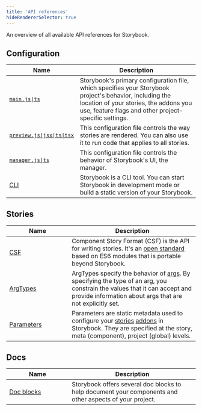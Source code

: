 ```yaml
---
title: 'API references'
hideRendererSelector: true
---
```


<!--
  We intentionally do not use markdown tables here because the required formatting (one row per line)
  makes it very difficult to read, particularly when comparing changes.
  Also, using HTML directly allows us to apply a consistent width to the first column.
  However, this means the links won't work when viewing in GitHub. :(
-->

An overview of all available API references for Storybook.

## Configuration

<table>
  <thead>
    <tr>
      <th scope="col" width="33%">Name</th>
      <th scope="col">Description</th>
    </tr>
  </thead>
  <tbody>
    <tr>
      <td><a href="../api/main-config"><code>main.js|ts</code></a></td>
      <td>
        Storybook's primary configuration file, which specifies your Storybook project's behavior,
        including the location of your stories, the addons you use, feature flags and other
        project-specific settings.
      </td>
    </tr>
    <tr>
      <td><a href="../configure/#configure-story-rendering"><code>preview.js|jsx|ts|tsx</code></a></td>
      <td>
        This configuration file controls the way stories are rendered. You can also use it to run
        code that applies to all stories.
      </td>
    </tr>
    <tr>
      <td><a href="../configure/#configure-storybooks-ui"><code>manager.js|ts</code></a></td>
      <td>
        This configuration file controls the behavior of Storybook's UI, the manager.
      </td>
    </tr>
    <tr>
      <td><a href="../api/cli-options">CLI</a></td>
      <td>
        Storybook is a CLI tool. You can start Storybook in development mode or build a static
        version of your Storybook.
      </td>
    </tr>
  </tbody>
</table>

## Stories

<table>
  <thead>
    <tr>
      <th scope="col" width="33%">Name</th>
      <th scope="col">Description</th>
    </tr>
  </thead>
  <tbody>
    <tr>
      <td><a href="../api/csf">CSF</a></td>
      <td>
        Component Story Format (CSF) is the API for writing stories. It's an 
        <a href="https://github.com/ComponentDriven/csf">open standard</a> based on ES6 modules that
        is portable beyond Storybook.
      </td>
    </tr>
    <tr>
      <td><a href="../api/arg-types">ArgTypes</a></td>
      <td>
        ArgTypes specify the behavior of <a href="../writing-stories/args">args</a>. By specifying
        the type of an arg, you constrain the values that it can accept and provide information
        about args that are not explicitly set.
      </td>
    </tr>
    <tr>
      <td><a href="../api/parameters">Parameters</a></td>
      <td>
        Parameters are static metadata used to configure your <a href="../get-started/whats-a-story.md">stories</a> <a href="../addons/index.md">addons</a> in Storybook. They are specified at the story, meta (component), project (global) levels.
      </td>
    </tr>
  </tbody>
</table>

## Docs

<table>
  <thead>
    <tr>
      <th scope="col" width="33%">Name</th>
      <th scope="col">Description</th>
    </tr>
  </thead>
  <tbody>
    <tr>
      <td><a href="../writing-docs/doc-blocks/#available-blocks">Doc blocks</a></td>
      <td>
        Storybook offers several doc blocks to help document your components and other aspects of
        your project.
      </td>
    </tr>
  </tbody>
</table>

